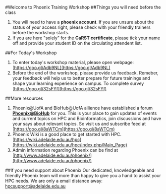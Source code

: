 #Welcome to Phoenix Training Workshop
##Things you will need before the class
1. You will need to have a __phoenix account__. If you are unsure about the status of your access right, please check with your friendly trainers before the workshop starts. 
2. If you are here "solely" for the __CaRST certificate__, please tick your name off and provide your student ID on the circulating attendent list.

##For Today's Workshop
1. To enter today's workshop material, please open webpage: [https://goo.gl/Adb9NL](https://goo.gl/Adb9NL)
2. Before the end of the workshop, please provide us feedback. Remeber, your feedback will help us to better prepare for future trainings and shape your learning experience on campus. To complete survey [https://goo.gl/32sFYf](https://goo.gl/32sFYf)

##More resources 
1. Phoenix@UofA and BioHub@UofA allience have established a forum [__Phoenix@BioHub__](https://goo.gl/8aWTCm) for you.  This is your place to gain updates of events and current topics on HPC and Bioinformatics, join discussions and have your says about relevant topics. So visit us and subscribe feed at [https://goo.gl/8aWTCm](https://goo.gl/8aWTCm)
2. Phoenix Wiki is a good place to get started with HPC. [https://wiki.adelaide.edu.au/hpc](https://wiki.adelaide.edu.au/hpc/index.php/Main_Page)
3. Admin information regarding Phoenix can be find at [http://www.adelaide.edu.au/phoenix/](http://www.adelaide.edu.au/phoenix/)
 


##If you need support about Phoenix
Our dedicated, knowledgeable and friendly Phoenix team will more than happy to give you a hand to assist your HPC needs. We are only a email distance away: [hpcsupport@adelaide.edu.au](mailto:hpcsupport@adelaide.edu.au)